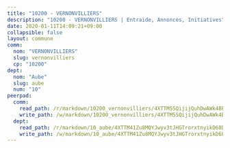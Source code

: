 ```yaml
---
title: "10200 - VERNONVILLIERS"
description: "10200 - VERNONVILLIERS | Entraide, Annonces, Initiatives"
date: 2020-01-11T14:09:21+09:00
collapsible: false
layout: commune
comm:
  nom: "VERNONVILLIERS"
  slug: vernonvilliers
  cp: "10200"
dept:
  nom: "Aube"
  slug: aube
  num: "10"
peerpad:
  comm:
    read_path: /r/markdown/10200_vernonvilliers/4XTTM5SQijijQuhDwAWk4BPicFherDxJEur1eUt8KLTTgL9g2
    write_path: /w/markdown/10200_vernonvilliers/4XTTM5SQijijQuhDwAWk4BPicFherDxJEur1eUt8KLTTgL9g2-K3TgTrXcCcnxeobNdfQLZ5ZkT74usx4vQNxcPYb1U9HNvFZYTfqu1xgVJPtMybbhyNGxVrd9AadTnJ5uDCeuxgdroscV1HbxFmX46frgbausBZvJqmGPnA3tVJodwyLm3yiK7xn2
  dept:
    read_path: /r/markdown/10_aube/4XTTM41Zu8MQYJwyv3tJHGTrorxtnyikD68DsVemyiZk3ThMz
    write_path: /w/markdown/10_aube/4XTTM41Zu8MQYJwyv3tJHGTrorxtnyikD68DsVemyiZk3ThMz-K3TgTmGUJaeXhcyrKr3gXoqmq82GkfYoTwSCbr39jXo2qoiz4eMZ1zWf94tEK8PkgCEQwZ6j878iec7q7nyW22BbTVtKr2C3mJwkjMoqhPxRA9brvyfx2cZBiMVgJntTtrf7GrDW
---
```


